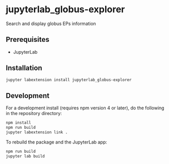 # jupyterlab_globus-explorer

Search and display globus EPs information


## Prerequisites

* JupyterLab

## Installation

```bash
jupyter labextension install jupyterlab_globus-explorer
```

## Development

For a development install (requires npm version 4 or later), do the following in the repository directory:

```bash
npm install
npm run build
jupyter labextension link .
```

To rebuild the package and the JupyterLab app:

```bash
npm run build
jupyter lab build
```

